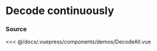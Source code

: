 # Decode continuously

<DemoWrapper component="DecodeAll" />

### Source

<<< @/docs/.vuepress/components/demos/DecodeAll.vue
